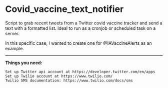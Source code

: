 # Covid_vaccine_text_notifier
Script to grab recent tweets from a Twitter covid vaccine tracker and send a text with a formatted list. Ideal to run as a cronjob or scheduled task on a server.

In this specific case, I wanted to create one for @IAVaccineAlerts as an example.
***

**Things you need:**

```
Set up Twitter api account at https://developer.twitter.com/en/apps
Set up Twilio account at https://www.twilio.com/
Twilio SMS documentation: https://www.twilio.com/docs/sms
```
